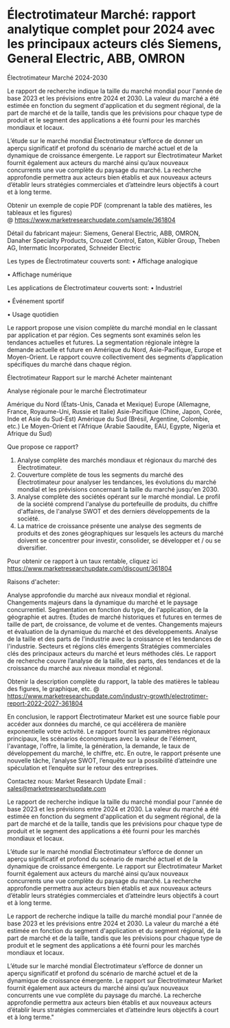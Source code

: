 # Électrotimateur Marché: rapport analytique complet pour 2024 avec les principaux acteurs clés Siemens, General Electric, ABB, OMRON

Électrotimateur Marché 2024-2030

Le rapport de recherche indique la taille du marché mondial pour l'année de base 2023 et les prévisions entre 2024 et 2030. La valeur du marché a été estimée en fonction du segment d'application et du segment régional, de la part de marché et de la taille, tandis que les prévisions pour chaque type de produit et le segment des applications a été fourni pour les marchés mondiaux et locaux.

L’étude sur le marché mondial Électrotimateur s’efforce de donner un aperçu significatif et profond du scénario de marché actuel et de la dynamique de croissance émergente. Le rapport sur Électrotimateur Market fournit également aux acteurs du marché ainsi qu’aux nouveaux concurrents une vue complète du paysage du marché. La recherche approfondie permettra aux acteurs bien établis et aux nouveaux acteurs d’établir leurs stratégies commerciales et d’atteindre leurs objectifs à court et à long terme.

Obtenir un exemple de copie PDF (comprenant la table des matières, les tableaux et les figures) @ https://www.marketresearchupdate.com/sample/361804

Détail du fabricant majeur:
Siemens, General Electric, ABB, OMRON, Danaher Specialty Products, Crouzet Control, Eaton, Kübler Group, Theben AG, Intermatic Incorporated, Schneider Electric

Les types de Électrotimateur couverts sont:
• Affichage analogique

• Affichage numérique

Les applications de Électrotimateur couverts sont:
• Industriel

• Événement sportif

• Usage quotidien

Le rapport propose une vision complète du marché mondial en le classant par application et par région. Ces segments sont examinés selon les tendances actuelles et futures. La segmentation régionale intègre la demande actuelle et future en Amérique du Nord, Asie-Pacifique, Europe et Moyen-Orient. Le rapport couvre collectivement des segments d’application spécifiques du marché dans chaque région.

Électrotimateur Rapport sur le marché Acheter maintenant

Analyse régionale pour le marché Électrotimateur

Amérique du Nord (États-Unis, Canada et Mexique)
Europe (Allemagne, France, Royaume-Uni, Russie et Italie)
Asie-Pacifique (Chine, Japon, Corée, Inde et Asie du Sud-Est)
Amérique du Sud (Brésil, Argentine, Colombie, etc.)
Le Moyen-Orient et l'Afrique (Arabie Saoudite, EAU, Egypte, Nigeria et Afrique du Sud)

Que propose ce rapport?

1) Analyse complète des marchés mondiaux et régionaux du marché des Électrotimateur.
2) Couverture complète de tous les segments du marché des Électrotimateur pour analyser les tendances, les évolutions du marché mondial et les prévisions concernant la taille du marché jusqu'en 2030.
3) Analyse complète des sociétés opérant sur le marché mondial. Le profil de la société comprend l'analyse du portefeuille de produits, du chiffre d'affaires, de l'analyse SWOT et des derniers développements de la société.
4) La matrice de croissance présente une analyse des segments de produits et des zones géographiques sur lesquels les acteurs du marché doivent se concentrer pour investir, consolider, se développer et / ou se diversifier.

Pour obtenir ce rapport à un taux rentable, cliquez ici
https://www.marketresearchupdate.com/discount/361804

Raisons d'acheter:

Analyse approfondie du marché aux niveaux mondial et régional.
Changements majeurs dans la dynamique du marché et le paysage concurrentiel.
Segmentation en fonction du type, de l'application, de la géographie et autres.
Études de marché historiques et futures en termes de taille de part, de croissance, de volume et de ventes.
Changements majeurs et évaluation de la dynamique du marché et des développements.
Analyse de la taille et des parts de l'industrie avec la croissance et les tendances de l'industrie.
Secteurs et régions clés émergents
Stratégies commerciales clés des principaux acteurs du marché et leurs méthodes clés.
Le rapport de recherche couvre l’analyse de la taille, des parts, des tendances et de la croissance du marché aux niveaux mondial et régional.

Obtenir la description complète du rapport, la table des matières le tableau des figures, le graphique, etc. @ https://www.marketresearchupdate.com/industry-growth/electrotimer-report-2022-2027-361804

En conclusion, le rapport Électrotimateur Market est une source fiable pour accéder aux données du marché, ce qui accélérera de manière exponentielle votre activité. Le rapport fournit les paramètres régionaux principaux, les scénarios économiques avec la valeur de l'élément, l'avantage, l'offre, la limite, la génération, la demande, le taux de développement du marché, le chiffre, etc. En outre, le rapport présente une nouvelle tâche, l’analyse SWOT, l’enquête sur la possibilité d’atteindre une spéculation et l’enquête sur le retour des entreprises.

Contactez nous:
Market Research Update
Email : sales@marketresearchupdate.com

Le rapport de recherche indique la taille du marché mondial pour l'année de base 2023 et les prévisions entre 2024 et 2030. La valeur du marché a été estimée en fonction du segment d'application et du segment régional, de la part de marché et de la taille, tandis que les prévisions pour chaque type de produit et le segment des applications a été fourni pour les marchés mondiaux et locaux.

L’étude sur le marché mondial Électrotimateur s’efforce de donner un aperçu significatif et profond du scénario de marché actuel et de la dynamique de croissance émergente. Le rapport sur Électrotimateur Market fournit également aux acteurs du marché ainsi qu’aux nouveaux concurrents une vue complète du paysage du marché. La recherche approfondie permettra aux acteurs bien établis et aux nouveaux acteurs d’établir leurs stratégies commerciales et d’atteindre leurs objectifs à court et à long terme.

Le rapport de recherche indique la taille du marché mondial pour l'année de base 2023 et les prévisions entre 2024 et 2030. La valeur du marché a été estimée en fonction du segment d'application et du segment régional, de la part de marché et de la taille, tandis que les prévisions pour chaque type de produit et le segment des applications a été fourni pour les marchés mondiaux et locaux.

L’étude sur le marché mondial Électrotimateur s’efforce de donner un aperçu significatif et profond du scénario de marché actuel et de la dynamique de croissance émergente. Le rapport sur Électrotimateur Market fournit également aux acteurs du marché ainsi qu’aux nouveaux concurrents une vue complète du paysage du marché. La recherche approfondie permettra aux acteurs bien établis et aux nouveaux acteurs d’établir leurs stratégies commerciales et d’atteindre leurs objectifs à court et à long terme."
